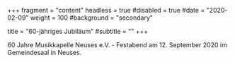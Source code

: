 +++
fragment = "content"
headless = true
#disabled = true
#date = "2020-02-09"
weight = 100
#background = "secondary"

title = "60-jähriges Jubiläum"
#subtitle = ""
+++

60 Jahre Musikkapelle Neuses e.V. - Festabend am 12. September 2020 im Gemeindesaal in Neuses.